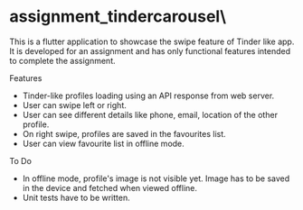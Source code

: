 # assignment_tindercarousel\
This is a flutter application to showcase the swipe feature of Tinder like app. It is developed for an assignment and has only functional features intended to complete the assignment.

Features
- Tinder-like profiles loading using an API response from web server.
- User can swipe left or right.
- User can see different details like phone, email, location of the other profile.
- On right swipe, profiles are saved in the favourites list.
- User can view favourite list in offline mode.

To Do
- In offline mode, profile's image is not visible yet. Image has to be saved in the device and fetched when viewed offline.
- Unit tests have to be written.


